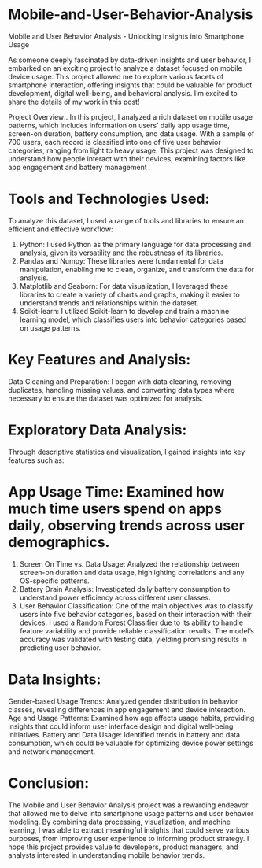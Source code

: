 # Mobile-and-User-Behavior-Analysis
Mobile and User Behavior Analysis - Unlocking Insights into Smartphone Usage

As someone deeply fascinated by data-driven insights and user behavior, I embarked on an exciting project to analyze a dataset focused on mobile device usage. This project allowed me to explore various facets of smartphone interaction, offering insights that could be valuable for product development, digital well-being, and behavioral analysis. I’m excited to share the details of my work in this post!

 Project Overview:. In this project, I analyzed a rich dataset on mobile usage patterns, which includes information on users’ daily app usage time, screen-on duration, battery consumption, and data usage. With a sample of 700 users, each record is classified into one of five user behavior categories, ranging from light to heavy usage. This project was designed to understand how people interact with their devices, examining factors like app engagement and battery management 


# Tools and Technologies Used:
To analyze this dataset, I used a range of tools and libraries to ensure an efficient and effective workflow:

1. Python: I used Python as the primary language for data processing and analysis, given its versatility and the robustness of its libraries.
2. Pandas and Numpy: These libraries were fundamental for data manipulation, enabling me to clean, organize, and transform the data for analysis.
3. Matplotlib and Seaborn: For data visualization, I leveraged these libraries to create a variety of charts and graphs, making it easier to understand trends and relationships within the dataset.
4. Scikit-learn: I utilized Scikit-learn to develop and train a machine learning model, which classifies users into behavior categories based on usage patterns.

# Key Features and Analysis:
Data Cleaning and Preparation:
I began with data cleaning, removing duplicates, handling missing values, and converting data types where necessary to ensure the dataset was optimized for analysis.

# Exploratory Data Analysis:
Through descriptive statistics and visualization, I gained insights into key features such as:

# App Usage Time: Examined how much time users spend on apps daily, observing trends across user demographics.
1. Screen On Time vs. Data Usage: Analyzed the relationship between screen-on duration and data usage, highlighting correlations and any OS-specific patterns.
2. Battery Drain Analysis: Investigated daily battery consumption to understand power efficiency across different user classes.
3. User Behavior Classification:
One of the main objectives was to classify users into five behavior categories, based on their interaction with their devices. I used a Random Forest Classifier due to its ability to handle feature variability and provide reliable classification results. The model’s accuracy was validated with testing data, yielding promising results in predicting user behavior.

# Data Insights:
Gender-based Usage Trends: Analyzed gender distribution in behavior classes, revealing differences in app engagement and device interaction.
Age and Usage Patterns: Examined how age affects usage habits, providing insights that could inform user interface design and digital well-being initiatives.
Battery and Data Usage: Identified trends in battery and data consumption, which could be valuable for optimizing device power settings and network management.

# Conclusion:
The Mobile and User Behavior Analysis project was a rewarding endeavor that allowed me to delve into smartphone usage patterns and user behavior modeling. By combining data processing, visualization, and machine learning, I was able to extract meaningful insights that could serve various purposes, from improving user experience to informing product strategy. I hope this project provides value to developers, product managers, and analysts interested in understanding mobile behavior trends.

